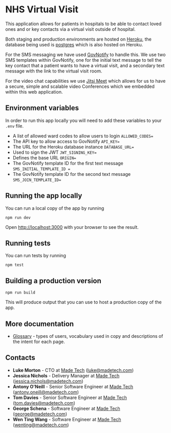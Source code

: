 # NHS Virtual Visit

This application allows for patients in hospitals to be able to contact loved ones and or key contacts via a virtual visit outside of hospital.

Both staging and production environments are hosted on [Heroku](https://www.heroku.com), the database being used is [postgres](https://www.postgresql.org) which is also hosted on Heroku.

For the SMS messaging we have used [GovNotify](https://www.notifications.service.gov.uk/accounts) to handle this. We use two SMS templates within GovNotify, one for the initial text message to tell the key contact that a patient wants to have a virtual visit, and a secondary text message with the link to the virtual visit room.

For the video chat capabilities we use [Jitsi Meet](https://github.com/jitsi/jitsi-meet/blob/master/doc/README.md) which allows for us to have a secure, simple and scalable video Conferences which we embedded within this web application.

## Environment variables

In order to run this app locally you will need to add these variables to your `.env` file.

- A list of allowed ward codes to allow users to login `ALLOWED_CODES=`
- The API key to allow access to GovNotify `API_KEY=`
- The URL for the Heroku database instance `DATABASE_URL=`
- Used to sign the JWT `JWT_SIGNING_KEY=`
- Defines the base URL `ORIGIN=`
- The GovNotify template ID for the first text message `SMS_INITIAL_TEMPLATE_ID =`
- The GovNotify template ID for the second text message `SMS_JOIN_TEMPLATE_ID=`

## Running the app locally

You can run a local copy of the app by running

```
npm run dev
```

Open [http://localhost:3000](http://localhost:3000) with your browser to see the result.

## Running tests

You can run tests by running

```
npm test
```

## Building a production version

```
npm run build
```

This will produce output that you can use to host a production copy of the app.

## More documentation

- [Glossary](docs/GLOSSARY.md) - types of users, vocabulary used in copy and descriptions of the intent for each page.

## Contacts

- **Luke Morton** - CTO at [Made Tech](https://www.madetech.com) (luke@madetech.com)
- **Jessica Nichols** - Delivery Manager at [Made Tech](https://www.madetech.com) (jessica.nichols@madetech.com)
- **Antony O'Neill** - Senior Software Engineer at [Made Tech](https://www.madetech.com) (antony.oneill@madetech.com)
- **Tom Davies** - Senior Software Engineer at [Made Tech](https://www.madetech.com) (tom.davies@madetech.com)
- **George Schena** - Software Engineer at [Made Tech](https://www.madetech.com) (george@madetech.com)
- **Wen Ting Wang** - Software Engineer at [Made Tech](https://www.madetech.com) (wenting@madetech.com)
